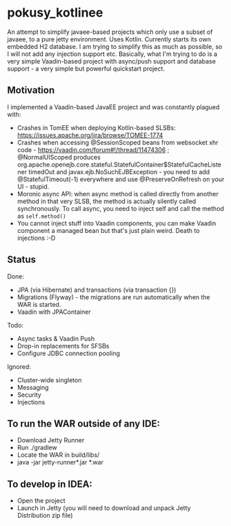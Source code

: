 # pokusy_kotlinee

An attempt to simplify javaee-based projects which only use a subset of javaee, to a pure jetty environment.
Uses Kotlin. Currently starts its own embedded H2 database. I am trying to simplify this as much as possible, so I will not
add any injection support etc. Basically, what I'm trying to do is a very simple Vaadin-based project with async/push support
and database support - a very simple but powerful quickstart project.

## Motivation

I implemented a Vaadin-based JavaEE project and was constantly plagued with:

* Crashes in TomEE when deploying Kotlin-based SLSBs: https://issues.apache.org/jira/browse/TOMEE-1774
* Crashes when accessing @SessionScoped beans from websocket xhr code - https://vaadin.com/forum#!/thread/11474306 ; @NormalUIScoped produces
org.apache.openejb.core.stateful.StatefulContainer$StatefulCacheListener timedOut and javax.ejb.NoSuchEJBException - you need to add
@StatefulTimeout(-1) everywhere and use @PreserveOnRefresh on your UI - stupid.
* Moronic async API: when async method is called directly from another method in that very SLSB, the method is actually silently
called synchronously. To call async, you need to inject self and call the method as `self.method()`
* You cannot inject stuff into Vaadin components, you can make Vaadin component a managed bean but that's just plain weird. Death to injections :-D

## Status

Done:
* JPA (via Hibernate) and transactions (via transaction {})
* Migrations (Flyway) - the migrations are run automatically when the WAR is started.
* Vaadin with JPAContainer

Todo:
* Async tasks & Vaadin Push
* Drop-in replacements for SFSBs
* Configure JDBC connection pooling

Ignored:
* Cluster-wide singleton
* Messaging
* Security
* Injections

## To run the WAR outside of any IDE:
* Download Jetty Runner
* Run ./gradlew
* Locate the WAR in build/libs/
* java -jar jetty-runner*.jar *.war

## To develop in IDEA:
* Open the project
* Launch in Jetty (you will need to download and unpack Jetty Distribution zip file)
